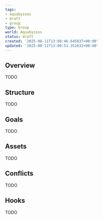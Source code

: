 ```yaml
---
tags:
- aquabyssos
- draft
- group
type: Group
world: Aquabyssos
status: draft
created: '2025-08-11T13:08:46.645837+00:00'
updated: '2025-08-11T13:08:51.351632+00:00'
---
```



## Overview

TODO
## Structure

TODO
## Goals

TODO
## Assets

TODO
## Conflicts

TODO
## Hooks

TODO
